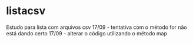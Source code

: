 # listacsv
Estudo para lista com arquivos csv
17/09 - tentativa com o método for não está dando certo
17/09 - alterar o código utilizando o método map
